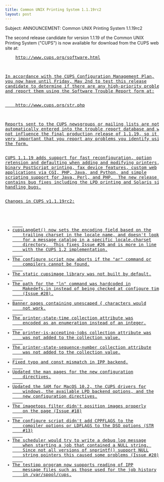 ```yaml
---
title: Common UNIX Printing System 1.1.19rc2
layout: post
---
```


Subject: ANNOUNCEMENT: Common UNIX Printing System 1.1.19rc2<P>The second release candidate for version 1.1.19 of the CommonUNIX Printing System ("CUPS") is now available for download fromthe CUPS web site at:<PRE>    <A HREF="http://www.cups.org/software.html">http://www.cups.org/software.html<P>In accordance with the CUPS Configuration Management Plan,you now have until Friday, May 2nd to test this releasecandidate to determine if there are any high-priority problemsand report them using the Software Trouble Report form at:<PRE>    <A HREF="http://www.cups.org/str.php">http://www.cups.org/str.php<P>Reports sent to the CUPS newsgroups or mailing lists are notautomatically entered into the trouble report database and willnot influence the final production release of 1.1.19, so it isvery important that you report any problems you identify usingthe form.<P>CUPS 1.1.19 adds support for fast reconfiguration, optionretension and defaulting when adding and modifying printers,binary PostScript printing, fax device features, custom webapplications via CGI, PHP, Java, and Python, and simplescripting support for Java, Perl, and PHP.  The new release alsocontains bug fixes including the LPD printing and Solaris signalhandling bugs.<P>Changes in CUPS v1.1.19rc2:<UL>	<LI>cupsLangGet() now sets the encoding field based on the	trailing charset in the locale name, and doesn't look	for a message catalog in a specific locale.charset	directory.  This fixes Issue #26 and is more in line	with the CUPS 1.2 implementation.	<LI>The configure script now aborts if the "ar" command or	compilers cannot be found.	<LI>The static cupsimage library was not built by default.	<LI>The path for the "ln" command was hardcoded in	Makedefs.in instead of being checked at configure time	(Issue #28).	<LI>Banner pages containing unescaped { characters would	not work.	<LI>The printer-state-time collection attribute was	encoded as an enumeration instead of an integer.	<LI>The printer-is-accepting-jobs collection attribute was	was not added to the collection value.	<LI>The printer-state-sequence-number collection attribute	was not added to the collection value.	<LI>Fixed typo and const mismatch in IPP backend.	<LI>Updated the man pages for the new configuration	directives.	<LI>Updated the SAM for MacOS 10.2, the CUPS drivers for	windows, the available LPD backend options, and the	new configuration directives.	<LI>The imagetops filter didn't position images properly	on the page (Issue #18)	<LI>The configure script didn't add CPPFLAGS to the	compiler options or LDFLAGS to the DSO options (STR	#13)	<LI>The scheduler would try to write a debug log message	when starting a job that contained a NULL string. 	Since not all versions of snprintf() support NULL	string pointers this caused some problems (Issue #20)	<LI>The testipp program now supports reading of IPP	message files such as those used for the job history	in /var/spool/cups.
